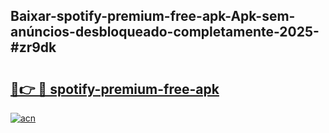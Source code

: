 ## Baixar-spotify-premium-free-apk-Apk-sem-anúncios-desbloqueado-completamente-2025-#zr9dk

# <h2><a href="https://ainizakaria.my?title=spotify-premium-free-apk&ref=20M">🔗👉 🔴 spotify-premium-free-apk</a></h2>

[![acn](https://github.com/user-attachments/assets/0f9c940e-d8b0-45ae-aac7-cd30a18b3e1c)](https://ainizakaria.my?title=spotify-premium-free-apk&ref=20M)

